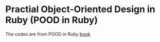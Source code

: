 # Practial Object-Oriented Design in Ruby (POOD in Ruby)
The codes are from POOD in Ruby [book](http://www.poodr.com/)
